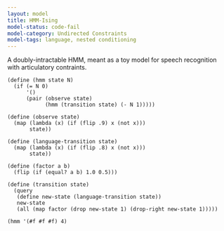 ```yaml
---
layout: model
title: HMM-Ising
model-status: code-fail
model-category: Undirected Constraints
model-tags: language, nested conditioning
---
```


A doubly-intractable HMM, meant as a toy model for speech
recognition with articulatory contraints.

    (define (hmm state N)
      (if (= N 0)
          '()
          (pair (observe state)
                (hmm (transition state) (- N 1)))))
    
    (define (observe state)
      (map (lambda (x) (if (flip .9) x (not x)))
           state))
    
    (define (language-transition state)
      (map (lambda (x) (if (flip .8) x (not x)))
           state))
    
    (define (factor a b)
      (flip (if (equal? a b) 1.0 0.5)))
    
    (define (transition state)
      (query
       (define new-state (language-transition state))
       new-state
       (all (map factor (drop new-state 1) (drop-right new-state 1)))))
    
    (hmm '(#f #f #f) 4)

